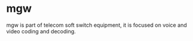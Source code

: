 # mgw
mgw is part of telecom soft switch equipment, it is focused on voice and video coding and decoding.
